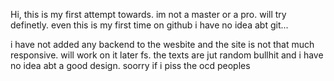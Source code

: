 Hi, this is my first attempt towards. im not a master or a pro. will try definetly.
even this is my first time on github i have no idea abt git...


i have not added any backend to the wesbite and the site is not that much responsive. will work on it later fs.
the texts are jut random bullhit and i have no idea abt a good design. soorry if i piss the ocd peoples
